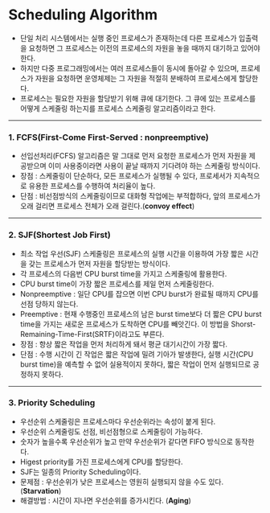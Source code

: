 # Scheduling Algorithm
- 단일 처리 시스템에서는 실행 중인 프로세스가 존재하는데 다른 프로세스가 입출력을 요청하면 그 프로세스는 이전의 프로세스의 자원을 놓을 때까지 대기하고 있어야 한다.
- 하지만 다중 프로그래밍에서는 여러 프로세스들이 동시에 돌아갈 수 있으며, 프로세스가 자원을 요청하면 운영체제는 그 자원을 적절히 분배하여 프로세스에게 할당한다.
- 프로세스는 필요한 자원을 할당받기 위해 큐에 대기한다. 그 큐에 있는 프로세스를 어떻게 스케줄링 하는지를 프로세스 스케줄링 알고리즘이라고 한다.
***
### 1. FCFS(First-Come First-Served : nonpreemptive)
- 선입선처리(FCFS) 알고리즘은 말 그대로 먼저 요청한 프로세스가 먼저 자원을 제공받으며 이미 사용중이라면 사용이 끝날 때까지 기다려야 하는 스케줄링 방식이다.
- 장점 : 스케줄링이 단순하다, 모든 프로세스가 실행될 수 있다, 프로세서가 지속적으로 유용한 프로세스를 수행하여 처리율이 높다.
- 단점 : 비선점방식의 스케줄링이므로 대화형 작업에는 부적합하다, 앞의 프로세스가 오래 걸리면 프로세스 전체가 오래 걸린다.(**convoy effect**)
***
### 2. SJF(Shortest Job First)
- 최소 작업 우선(SJF) 스케줄링은 프로세스의 실행 시간을 이용하여 가장 짧은 시간을 갖는 프로세스가 먼저 자원을 할당받는 방식이다.
- 각 프로세스의 다음번 CPU burst time을 가지고 스케줄링에 활용한다.
- CPU burst time이 가장 짧은 프로세스를 제일 먼저 스케줄링한다.
- Nonpreemptive : 일단 CPU를 잡으면 이번 CPU burst가 완료될 때까지 CPU를 선점 당하지 않는다.
- Preemptive : 현재 수행중인 프로세스의 남은 burst time보다 더 짧은 CPU burst time을 가지는 새로운 프로세스가 도착하면 CPU를 빼앗긴다. 이 방법을 Shorst-Remaining-Time-First(SRTF)이라고도 부른다.
- 장점 : 항상 짧은 작업을 먼저 처리하게 돼서 평균 대기시간이 가장 짧다.
- 단점 : 수행 시간이 긴 작업은 짧은 작업에 밀려 기아가 발생한다, 실행 시간(CPU burst time)을 예측할 수 없어 실용적이지 못하다, 짧은 작업이 먼저 실행되므로 공정하지 못하다.
***
### 3. Priority Scheduling
- 우선순위 스케줄링은 프로세스마다 우선순위라는 속성이 붙게 된다.
- 우선순위 스케줄링도 선점, 비선점형으로 스케줄링이 가능하다.
- 숫자가 높을수록 우선순위가 높고 만약 우선순위가 같다면 FIFO 방식으로 동작한다.
- Higest priority를 가진 프로세스에게 CPU를 할당한다.
- SJF는 일종의 Priority Scheduling이다.
- 문제점 : 우선순위가 낮은 프로세스는 영원히 실행되지 않을 수도 있다. (**Starvation**)
- 해결방법 : 시간이 지나면 우선순위를 증가시킨다. (**Aging**)
